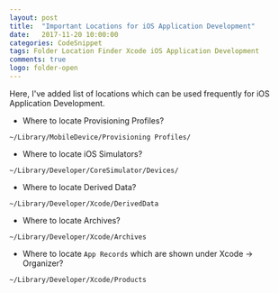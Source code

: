 ```yaml
---
layout: post
title:  "Important Locations for iOS Application Development"
date:   2017-11-20 10:00:00
categories: CodeSnippet
tags: Folder Location Finder Xcode iOS Application Development
comments: true
logo: folder-open
---
```


Here, I've added list of locations which can be used frequently for iOS Application Development.

* Where to locate Provisioning Profiles?

```
~/Library/MobileDevice/Provisioning Profiles/
```

* Where to locate iOS Simulators?

```
~/Library/Developer/CoreSimulator/Devices/
```

* Where to locate Derived Data?

```
~/Library/Developer/Xcode/DerivedData
```

* Where to locate Archives?

```
~/Library/Developer/Xcode/Archives
```

* Where to locate `App Records` which are shown under Xcode -> Organizer?

```
~/Library/Developer/Xcode/Products
```